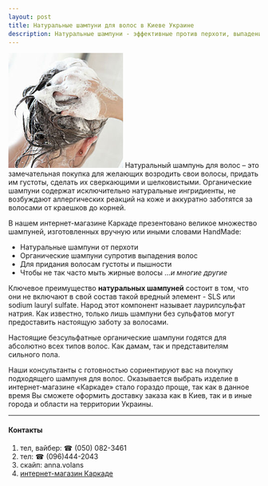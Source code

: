 ```yaml
---
layout: post
title: Натуральные шампуни для волос в Киеве Украине
description: Натуральные шампуни - эффективные против перхоти, выпадения. Для роста волос. Консультант:(050) 082-3461 вайбер
---
```


![Натуральный шампунь karkade.com.ua](/images/shampun.jpg) Натуральный шампунь для волос – это замечательная покупка для желающих возродить свои волосы, придать им густоты, сделать их сверкающими и шелковистыми. Органические шампуни содержат исключительно натуральные ингридиенты, не возбуждают аллергических реакций на коже и аккуратно заботятся за волосами от краешков до корней.

В нашем интернет-магазине Каркаде презентовано великое множество шампуней, изготовленных вручную или иными словами HandMade:

 * Натуральные шампуни от перхоти
 * Органические шампуни супротив выпадения волос
 * Для придания волосам густоты и пышности
 * Чтобы не так часто мыть жирные волосы
...*и многие другие*

Ключевое преимущество **натуральных шампуней** состоит в том, что они не включают в свой состав такой вредный элемент - SLS или sodium lauryl sulfate. Народ этот компонент называет лаурилсульфат натрия. Как известно, только лишь шампуни без сульфатов могут предоставить настоящую заботу за волосами.

Настоящие безсульфатные органические шампуни годятся для абсолютно всех типов волос. Как дамам, так и представителям сильного пола.

Наши консультанты с готовностью сориентируют вас на покупку подходящего шампуня для волос. Оказывается выбрать изделие в интернет-магазине «Каркаде» стало гораздо проще, так как в данное время Вы сможете оформить доставку заказа как в Киев, так и в иные города и области на территории Украины.

------

#### Контакты
1. тел, вайбер: ☎ (050) 082-3461
2. тел: ☎  (096)444-2043
3. скайп: anna.volans
4. [интернет-магазин Каркаде](http://karkade.com.ua)
